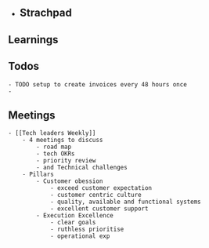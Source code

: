 - ## Strachpad
## Learnings
## Todos
	- TODO setup to create invoices every 48 hours once
	-
## Meetings
	- [[Tech leaders Weekly]]
		- 4 meetings to discuss
			- road map
			- tech OKRs
			- priority review
			- and Technical challenges
		- Pillars
			- Customer obession
				- exceed customer expectation
				- customer centric culture
				- quality, available and functional systems
				- excellent customer support
			- Execution Excellence
				- clear goals
				- ruthless prioritise
				- operational exp